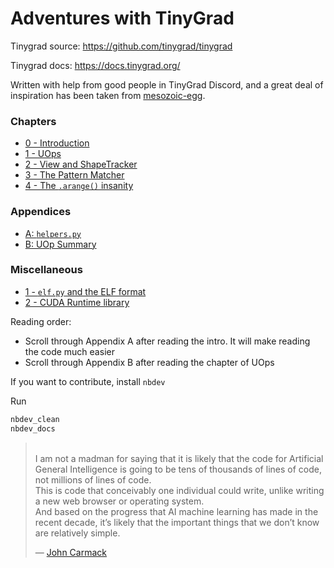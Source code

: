 # Adventures with TinyGrad


<!-- WARNING: THIS FILE WAS AUTOGENERATED! DO NOT EDIT! -->

Tinygrad source: <https://github.com/tinygrad/tinygrad>

Tinygrad docs: <https://docs.tinygrad.org/>

Written with help from good people in TinyGrad Discord, and a great deal
of inspiration has been taken from
[mesozoic-egg](https://mesozoic-egg.github.io/tinygrad-notes/).

### Chapters

- [0 - Introduction](https://xl0.github.io/tinygrad-notes/intro.html)
- [1 - UOps](https://xl0.github.io/tinygrad-notes/uops.html)
- [2 - View and
  ShapeTracker](https://xl0.github.io/tinygrad-notes/shapetracker.html)
- [3 - The Pattern
  Matcher](https://xl0.github.io/tinygrad-notes/patternmatcher.html)
- [4 - The `.arange()`
  insanity](https://xl0.github.io/tinygrad-notes/arange.html)

### Appendices

- [A:
  `helpers.py`](https://xl0.github.io/tinygrad-notes/appendix_a.html)
- [B: UOp Summary](https://xl0.github.io/tinygrad-notes/appendix_b.html)

### Miscellaneous

- [1 - `elf.py` and the ELF
  format](https://xl0.github.io/tinygrad-notes/misc_1.html)
- [2 - CUDA Runtime
  library](https://xl0.github.io/tinygrad-notes/misc_2.html)

Reading order:

- Scroll through Appendix A after reading the intro. It will make
  reading the code much easier
- Scroll through Appendix B after reading the chapter of UOps

If you want to contribute, install `nbdev`

Run

``` bash
nbdev_clean
nbdev_docs
```

<blockquote>
<p>
</br> I am not a madman for saying that it is likely that the code for
Artificial General Intelligence is going to be tens of thousands of
lines of code, not millions of lines of code.</br>This is code that
conceivably one individual could write, unlike writing a new web browser
or operating system.</br> And based on the progress that AI machine
learning has made in the recent decade, it’s likely that the important
things that we don’t know are relatively simple. </br>
</p>
<footer>
— <a href="https://www.youtube.com/watch?v=I845O57ZSy4&t=14576s">John
Carmack
</footer>
</blockquote>
